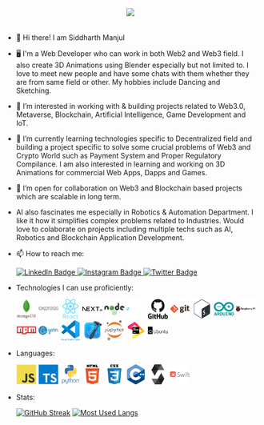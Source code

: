 <div id="header" align="center">
  <img src="https://media.giphy.com/media/zhYSVCirREeIZtONCI/giphy.gif" width="100"/>
</div>
<div align="center">
  <img src="https://komarev.com/ghpvc/?username=SiddharthManjul&style=flat-square&color=blue" alt=""/>
</div>


- 👋 Hi there! I am Siddharth Manjul
  
- 🖥️ I'm a Web Developer who can work in both Web2 and Web3 field. I also create 3D Animations using Blender especially but not limited to. I love to meet new people and have some chats with them whether they are from same field or other. My hobbies include Dancing and Sketching.

- 👀 I’m interested in working with & building projects related to Web3.0, Metaverse, Blockchain, Artificial Intelligence, Game Development and IoT.
  
- 🌱 I’m currently learning technologies specific to Decentralized field and building a project specific to solve some crucial problems of Web3 and Crypto World such as Payment System and Proper Regulatory Compilance. I am also interested in learning and working on 3D Animations for commercial Web Apps, Dapps and Games.

- 💞️ I’m open for collaboration on Web3 and Blockchain based projects which are scalable in long term.
- AI also fascinates me especially in Robotics & Automation Department. I like it how it simplifies complex problems related to Industries. Would love to colaborate on projects including multiple techs such as AI, Robotics and Blockchain Application Development.

- 📫 How to reach me:
  <div id="badges">
  <a href="https://www.linkedin.com/in/siddharth-manjul/" target="_blank">
    <img src="https://img.shields.io/badge/LinkedIn-blue?style=for-the-badge&logo=linkedin&logoColor=white" alt="LinkedIn Badge"/>
  </a>
  <a href="https://www.instagram.com/_siddharthmanjul_/" target="_blank">
    <img src="https://img.shields.io/badge/Instagram-blue?style=for-the-badge&logo=Instagram&logoColor=white" alt="Instagram Badge"/>
  </a>
  <a href="https://twitter.com/ManjulSiddharth" target="_blank">
    <img src="https://img.shields.io/badge/Twitter-blue?style=for-the-badge&logo=twitter&logoColor=white" alt="Twitter Badge"/>
  </a>
</div>

- Technologies I can use proficiently:
  <div>
    <img src="https://github.com/devicons/devicon/blob/master/icons/mongodb/mongodb-original-wordmark.svg" title="Mongodb" alt="Mongodb" width="40" height="40"/>
    <img src="https://github.com/devicons/devicon/blob/master/icons/express/express-original-wordmark.svg" title="Express" alt="Express" width="40" height="40"/>
    <img src="https://github.com/devicons/devicon/blob/master/icons/react/react-original-wordmark.svg" title="React" alt="React" width="40" height="40"/>
    <img src="https://github.com/devicons/devicon/blob/master/icons/nextjs/nextjs-original-wordmark.svg" title="Next" alt="Next" width="40" height="40"/>
    <img src="https://github.com/devicons/devicon/blob/master/icons/nodejs/nodejs-original-wordmark.svg" title="Node" alt="Node" width="40" height="40"/>
    <img src="https://github.com/devicons/devicon/blob/master/icons/tailwindcss/tailwindcss-original-wordmark.svg" title="Tailwind" alt="Tailwind" width="40" height="40"/>
    <img src="https://github.com/devicons/devicon/blob/master/icons/github/github-original-wordmark.svg" title="Github" alt="Github" width="40" height="40"/>
    <img src="https://github.com/devicons/devicon/blob/master/icons/git/git-original-wordmark.svg" title="Git" alt="Git" width="40" height="40"/>
    <img src="https://github.com/devicons/devicon/blob/master/icons/bash/bash-original.svg" title="Bash" alt="Bash" width="40" height="40"/>
    <img src="https://github.com/devicons/devicon/blob/master/icons/arduino/arduino-original-wordmark.svg" title="Arduino" alt="Arduino" width="40" height="40"/>
    <img src="https://github.com/devicons/devicon/blob/master/icons/raspberrypi/raspberrypi-original-wordmark.svg" title="Pi" alt="Pi" width="40" height="40"/>
    <img src="https://github.com/devicons/devicon/blob/master/icons/npm/npm-original-wordmark.svg" title="Npm" alt="Npm" width="40" height="40"/>
    <img src="https://github.com/devicons/devicon/blob/master/icons/yarn/yarn-original-wordmark.svg" title="Yarn" alt="Yarn" width="40" height="40"/>
    <img src="https://github.com/devicons/devicon/blob/master/icons/vscode/vscode-original-wordmark.svg" title="VSCode" alt="VSCode" width="40" height="40"/>
    <img src="https://github.com/devicons/devicon/blob/master/icons/xcode/xcode-original.svg" title="Xcode" alt="Xcode" width="40" height="40"/>
    <img src="https://github.com/devicons/devicon/blob/master/icons/jupyter/jupyter-original-wordmark.svg" title="Jypyter" alt="Jupyter" width="40" height="40"/>
    <img src="https://github.com/devicons/devicon/blob/master/icons/jetbrains/jetbrains-original.svg" title="Jetbrains" alt="Jetbrains" width="40" height="40"/>
    <img src="https://github.com/devicons/devicon/blob/master/icons/ubuntu/ubuntu-plain-wordmark.svg" title="Ubuntu" alt="Ubuntu" width="40" height="40"/>
  </div>

- Languages:
    <div>
      <img src="https://github.com/devicons/devicon/blob/master/icons/javascript/javascript-original.svg" title="Javascript" alt="Javascript" width="40" height="40"/>
      <img src="https://github.com/devicons/devicon/blob/master/icons/typescript/typescript-original.svg" title="Typescript" alt="Typescript" width="40" height="40"/>
      <img src="https://github.com/devicons/devicon/blob/master/icons/python/python-original-wordmark.svg" title="Python" alt="Python" width="40" height="40"/>
      <img src="https://github.com/devicons/devicon/blob/master/icons/html5/html5-original-wordmark.svg" title="Html" alt="Html" width="40" height="40"/>
      <img src="https://github.com/devicons/devicon/blob/master/icons/css3/css3-original-wordmark.svg" title="CSS" alt="CSS" width="40" height="40"/>
      <img src="https://github.com/devicons/devicon/blob/master/icons/cplusplus/cplusplus-original.svg" title="C++" alt="C++" width="40" height="40"/>
      <img src="https://github.com/devicons/devicon/blob/master/icons/solidity/solidity-original.svg" title="Solidity" alt="Solidity" width="40" height="40"/>
      <img src="https://github.com/devicons/devicon/blob/master/icons/swift/swift-original-wordmark.svg" title="Swift" alt="Swift" width="40" height="40"/>
    </div>

- Stats:
  <div>
    <a href="https://git.io/streak-stats"><img src="https://github-readme-streak-stats.herokuapp.com?user=SiddharthManjul" alt="GitHub Streak" /></a>
    <a href="https://git.io/langs-stats"><img src="https://github-readme-stats.vercel.app/api/top-langs/?username=SiddharthManjul" alt="Most Used Langs" /></a>

  </div>
